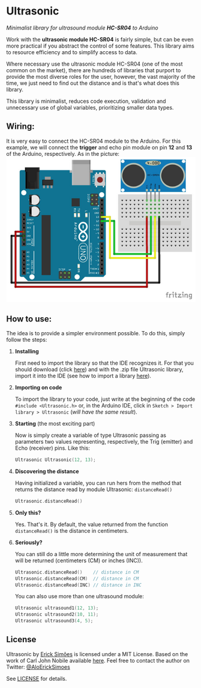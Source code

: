 Ultrasonic
===========

_Minimalist library for ultrasound module **HC-SR04** to Arduino_

Work with the **ultrasonic module HC-SR04** is fairly simple, but can be even more practical if you abstract the control of some features. This library aims to resource efficiency and to simplify access to data.

Where necessary use the ultrasonic module HC-SR04 (one of the most common on the market), there are hundreds of libraries that purport to provide the most diverse roles for the user, however, the vast majority of the time, we just need to find out the distance and is that's what does this library.

This library is minimalist, reduces code execution, validation and unnecessary use of global variables, prioritizing smaller data types.

Wiring:
---------------
It is very easy to connect the HC-SR04 module to the Arduino. For this example, we will connect the **trigger** and echo pin module on pin **12** and **13** of the Arduino, respectively. As in the picture:
![HC-SR04 with Arduino](extras/HC-SR04-with-Arduino.jpg?raw=true "HC-SR04 with Arduino")

How to use:
---------------
The idea is to provide a simpler environment possible. To do this, simply follow the steps:

1. **Installing**

    First need to import the library so that the IDE recognizes it. For that you should download (click [here](https://github.com/ErickSimoes/Ultrasonic/archive/v1.0.zip)) and with the .zip file Ultrasonic library, import it into the IDE (see how to import a library [here](https://www.arduino.cc/en/Guide/Libraries#toc4)).
2. **Importing on code**

    To import the library to your code, just write at the beginning of the code ```#include <Ultrasonic.h>``` or, in the Arduino IDE, click in ```Sketch > Import library > Ultrasonic``` (_will have the same result_).
3. **Starting** (the most exciting part)

    Now is simply create a variable of type Ultrasonic passing as parameters two values representing, respectively, the Trig (emitter) and Echo (receiver) pins. Like this:
    ```c++
    Ultrasonic Ultrasonic(12, 13);
    ```
4. **Discovering the distance**

    Having initialized a variable, you can run hers from the method that returns the distance read by module Ultrasonic: ```distanceRead()```
    ```c++
    Ultrasonic.distanceRead()
    ```
5. **Only this?**

    Yes. That's it. By default, the value returned from the function  ```distanceRead()``` is the distance in centimeters.

6. **Seriously?**

    You can still do a little more determining the unit of measurement that will be returned (centimeters (CM) or inches (INC)).
    ```c++
    Ultrasonic.distanceRead()    // distance in CM
    Ultrasonic.distanceRead(CM)  // distance in CM
    Ultrasonic.distanceRead(INC) // distance in INC
    ```
    You can also use more than one ultrasound module:
    ```c++
    Ultrasonic ultrasound1(12, 13);
    Ultrasonic ultrasound2(10, 11);
    Ultrasonic ultrasound3(4, 5);
    ```

License
----
Ultrasonic by [Erick Simões](http://ericksimoes.com.br/ "Erick Simões") is licensed under a MIT License.
Based on the work of Carl John Nobile available [here](http://wiki.tetrasys-design.net/HCSR04Ultrasonic).
Feel free to contact the author on Twitter: [@AloErickSimoes](https://twitter.com/AloErickSimoes)

See [LICENSE](https://github.com/ErickSimoes/Ultrasonic/blob/master/LICENSE) for details.
